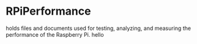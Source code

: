 RPiPerformance
==============

holds files and documents used for testing, analyzing, and measuring the performance of the Raspberry Pi.
hello
